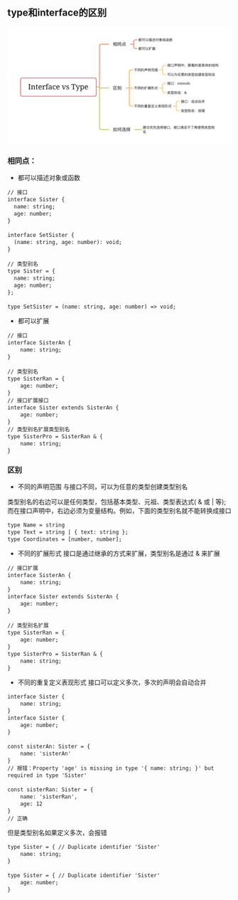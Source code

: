 ## type和interface的区别
<img src="../../asset/ts/type.png" style="zoom:0.6">

### 相同点：

* 都可以描述对象或函数
```
// 接口 
interface Sister { 
  name: string; 
  age: number; 
} 
 
interface SetSister { 
  (name: string, age: number): void; 
} 
 
// 类型别名 
type Sister = { 
  name: string; 
  age: number; 
}; 
 
type SetSister = (name: string, age: number) => void; 
```
* 都可以扩展
```
// 接口 
interface SisterAn { 
    name: string; 
} 
 
// 类型别名 
type SisterRan = { 
    age: number; 
} 
// 接口扩展接口 
interface Sister extends SisterAn { 
    age: number; 
}
// 类型别名扩展类型别名 
type SisterPro = SisterRan & { 
    name: string; 
} 
```

### 区别
* 不同的声明范围
与接口不同，可以为任意的类型创建类型别名

类型别名的右边可以是任何类型，包括基本类型、元祖、类型表达式( & 或 | 等);而在接口声明中，右边必须为变量结构。例如，下面的类型别名就不能转换成接口

```
type Name = string 
type Text = string | { text: string }; 
type Coordinates = [number, number]; 
```
* 不同的扩展形式
接口是通过继承的方式来扩展，类型别名是通过 & 来扩展
```
// 接口扩展 
interface SisterAn { 
    name: string; 
} 
interface Sister extends SisterAn { 
    age: number; 
} 
 
// 类型别名扩展 
type SisterRan = { 
    age: number; 
} 
type SisterPro = SisterRan & { 
    name: string; 
} 
```
* 不同的重复定义表现形式
接口可以定义多次，多次的声明会自动合并
```
interface Sister { 
    name: string; 
} 
interface Sister { 
    age: number; 
} 
 
const sisterAn: Sister = { 
    name: 'sisterAn' 
}  
// 报错：Property 'age' is missing in type '{ name: string; }' but required in type 'Sister' 
 
const sisterRan: Sister = { 
    name: 'sisterRan',  
    age: 12 
} 
// 正确 
```
但是类型别名如果定义多次，会报错
```
type Sister = { // Duplicate identifier 'Sister' 
    name: string; 
} 
 
type Sister = { // Duplicate identifier 'Sister' 
    age: number; 
} 
```
